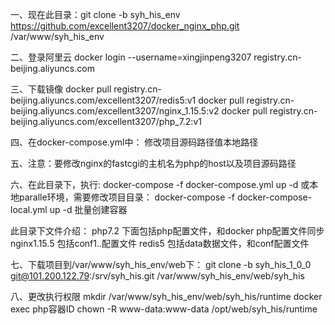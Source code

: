 一、现在此目录：git clone -b syh_his_env https://github.com/excellent3207/docker_nginx_php.git /var/www/syh_his_env

二、登录阿里云
docker login --username=xingjinpeng3207 registry.cn-beijing.aliyuncs.com

三、下载镜像
docker pull registry.cn-beijing.aliyuncs.com/excellent3207/redis5:v1
docker pull registry.cn-beijing.aliyuncs.com/excellent3207/nginx_1.15.5:v2
docker pull registry.cn-beijing.aliyuncs.com/excellent3207/php_7.2:v1

四、在docker-compose.yml中：
修改项目源码路径值本地路径

五、注意：要修改nginx的fastcgi的主机名为php的host以及项目源码路径

六、在此目录下，执行:
docker-compose -f docker-compose.yml up -d
或本地paralle环境，需要修改项目目录：
docker-compose -f docker-compose-local.yml up -d
批量创建容器

此目录下文件介绍：
php7.2 下面包括php配置文件，和docker php配置文件同步
nginx1.15.5 包括conf1..配置文件
redis5 包括data数据文件，和conf配置文件

七、下载项目到/var/www/syh_his_env/web下：
git clone -b syh_his_1_0_0 git@101.200.122.79:/srv/syh_his.git /var/www/syh_his_env/web/syh_his

八、更改执行权限
mkdir /var/www/syh_his_env/web/syh_his/runtime
docker exec php容器ID chown -R www-data:www-data /opt/web/syh_his/runtime
